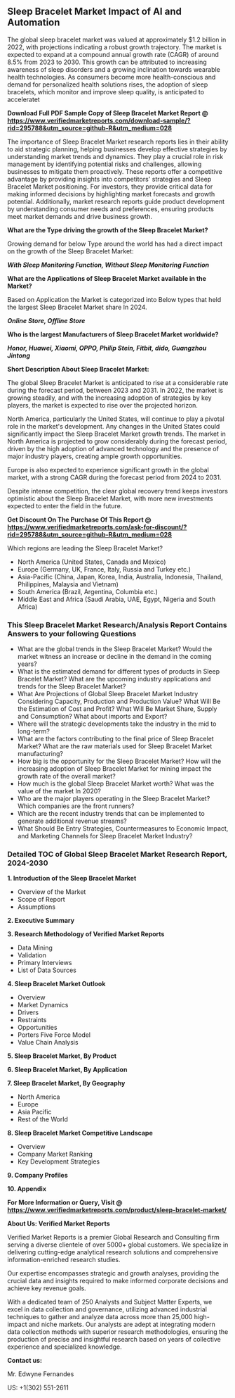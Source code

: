<h2>Sleep Bracelet Market Impact of AI and Automation</h2><p>The global sleep bracelet market was valued at approximately $1.2 billion in 2022, with projections indicating a robust growth trajectory. The market is expected to expand at a compound annual growth rate (CAGR) of around 8.5% from 2023 to 2030. This growth can be attributed to increasing awareness of sleep disorders and a growing inclination towards wearable health technologies. As consumers become more health-conscious and demand for personalized health solutions rises, the adoption of sleep bracelets, which monitor and improve sleep quality, is anticipated to acceleratet</p><p id="" class=""><strong>Download Full PDF Sample Copy of Sleep Bracelet Market Report @ <a href="https://www.verifiedmarketreports.com/download-sample/?rid=295788&utm_source=github-R&utm_medium=028" target="_blank">https://www.verifiedmarketreports.com/download-sample/?rid=295788&utm_source=github-R&utm_medium=028</a></strong></p><p>The importance of&nbsp;Sleep Bracelet Market research reports lies in their ability to aid strategic planning, helping businesses develop effective strategies by understanding market trends and dynamics. They play a crucial role in risk management by identifying potential risks and challenges, allowing businesses to mitigate them proactively. These reports offer a competitive advantage by providing insights into competitors' strategies and Sleep Bracelet Market positioning. For investors, they provide critical data for making informed decisions by highlighting market forecasts and growth potential. Additionally, market research reports guide product development by understanding consumer needs and preferences, ensuring products meet market demands and drive business growth.</p><p><strong>What are the&nbsp;Type driving the growth of the Sleep Bracelet Market?</strong></p><p id="" class="">Growing demand for below Type around the world has had a direct impact on the growth of the Sleep Bracelet Market:</p><em><strong>With Sleep Monitoring Function, Without Sleep Monitoring Function</strong></em></p><strong>What are the&nbsp;Applications&nbsp;of Sleep Bracelet Market available in the Market?</strong></p><p id="" class="">Based on Application the Market is categorized into Below types that held the largest Sleep Bracelet Market share In 2024.</p><em><strong>Online Store, Offline Store</strong></em></p><strong>Who is the largest Manufacturers of Sleep Bracelet Market worldwide?</strong></p><p><em><strong>Honor, Huawei, Xiaomi, OPPO, Philip Stein, Fitbit, dido, Guangzhou Jintong</strong></em></p><p id="" class=""><strong>Short Description About Sleep Bracelet Market:</strong></p><p>The global Sleep Bracelet Market is anticipated to rise at a considerable rate during the forecast period, between 2023 and 2031. In 2022, the market is growing steadily, and with the increasing adoption of strategies by key players, the market is expected to rise over the projected horizon.</p><p>North America, particularly the United States, will continue to play a pivotal role in the market's development. Any changes in the United States could significantly impact the Sleep Bracelet Market growth trends. The market in North America is projected to grow considerably during the forecast period, driven by the high adoption of advanced technology and the presence of major industry players, creating ample growth opportunities.</p><p>Europe is also expected to experience significant growth in the global market, with a strong CAGR during the forecast period from 2024 to 2031.</p><p>Despite intense competition, the clear global recovery trend keeps investors optimistic about the Sleep Bracelet Market, with more new investments expected to enter the field in the future.</p><p id="" class=""><strong>Get Discount On The Purchase Of This Report @ <a href="https://www.verifiedmarketreports.com/ask-for-discount/?rid=295788&utm_source=github-R&utm_medium=028" target="_blank">https://www.verifiedmarketreports.com/ask-for-discount/?rid=295788&utm_source=github-R&utm_medium=028</a></strong></p>Which regions are leading the Sleep Bracelet Market?</p><ul><li>North America (United States, Canada and Mexico)</li><li>Europe (Germany, UK, France, Italy, Russia and Turkey etc.)</li><li>Asia-Pacific (China, Japan, Korea, India, Australia, Indonesia, Thailand, Philippines, Malaysia and Vietnam)</li><li>South America (Brazil, Argentina, Columbia etc.)</li><li>Middle East and Africa (Saudi Arabia, UAE, Egypt, Nigeria and South Africa)</li></ul><h3 id="" class="">This Sleep Bracelet Market Research/Analysis Report Contains Answers to your following Questions</h3><ul><li>What are the global trends in the Sleep Bracelet Market? Would the market witness an increase or decline in the demand in the coming years?</li><li>What is the estimated demand for different types of products in Sleep Bracelet Market? What are the upcoming industry applications and trends for the Sleep Bracelet Market?</li><li>What Are Projections of Global Sleep Bracelet Market Industry Considering Capacity, Production and Production Value? What Will Be the Estimation of Cost and Profit? What Will Be Market Share, Supply and Consumption? What about imports and Export?</li><li>Where will the strategic developments take the industry in the mid to long-term?</li><li>What are the factors contributing to the final price of Sleep Bracelet Market? What are the raw materials used for Sleep Bracelet Market manufacturing?</li><li>How big is the opportunity for the Sleep Bracelet Market? How will the increasing adoption of Sleep Bracelet Market for mining impact the growth rate of the overall market?</li><li>How much is the global Sleep Bracelet Market worth? What was the value of the market In 2020?</li><li>Who are the major players operating in the Sleep Bracelet Market? Which companies are the front runners?</li><li>Which are the recent industry trends that can be implemented to generate additional revenue streams?</li><li>What Should Be Entry Strategies, Countermeasures to Economic Impact, and Marketing Channels for Sleep Bracelet Market Industry?</li></ul><h3 id="" class="">Detailed TOC of Global Sleep Bracelet Market Research Report, 2024-2030</h3><p id="" class=""><strong>1. Introduction of the Sleep Bracelet Market</strong></p><ul><li>Overview of the Market</li><li>Scope of Report</li><li>Assumptions</li></ul><p id="" class=""><strong>2. Executive Summary</strong></p><p id="" class=""><strong>3. Research Methodology of Verified Market Reports</strong></p><ul><li>Data Mining</li><li>Validation</li><li>Primary Interviews</li><li>List of Data Sources</li></ul><p id="" class=""><strong>4. Sleep Bracelet Market Outlook</strong></p><ul><li>Overview</li><li>Market Dynamics</li><li>Drivers</li><li>Restraints</li><li>Opportunities</li><li>Porters Five Force Model</li><li>Value Chain Analysis</li></ul><p id="" class=""><strong>5. Sleep Bracelet Market, By Product</strong></p><p id="" class=""><strong>6. Sleep Bracelet Market, By Application</strong></p><p id="" class=""><strong>7. Sleep Bracelet Market, By Geography</strong></p><ul><li>North America</li><li>Europe</li><li>Asia Pacific</li><li>Rest of the World</li></ul><p id="" class=""><strong>8. Sleep Bracelet Market Competitive Landscape</strong></p><ul><li>Overview</li><li>Company Market Ranking</li><li>Key Development Strategies</li></ul><p id="" class=""><strong>9. Company Profiles</strong></p><p id="" class=""><strong>10. Appendix</strong></p><p id="" class=""><strong>For More Information or Query, Visit @ <a href="https://www.verifiedmarketreports.com/product/sleep-bracelet-market/" target="_blank">https://www.verifiedmarketreports.com/product/sleep-bracelet-market/</a></strong></p><p id="" class=""><strong>About Us: Verified Market Reports</strong></p><p id="" class="">Verified Market Reports is a premier Global Research and Consulting firm serving a diverse clientele of over 5000+ global customers. We specialize in delivering cutting-edge analytical research solutions and comprehensive information-enriched research studies.</p><p id="" class="">Our expertise encompasses strategic and growth analyses, providing the crucial data and insights required to make informed corporate decisions and achieve key revenue goals.</p><p id="" class="">With a dedicated team of 250 Analysts and Subject Matter Experts, we excel in data collection and governance, utilizing advanced industrial techniques to gather and analyze data across more than 25,000 high-impact and niche markets. Our analysts are adept at integrating modern data collection methods with superior research methodologies, ensuring the production of precise and insightful research based on years of collective experience and specialized knowledge.</p><p id="" class=""><strong>Contact us:</strong></p><p id="" class="">Mr. Edwyne Fernandes</p><p id="" class="">US: +1(302) 551-2611</p>